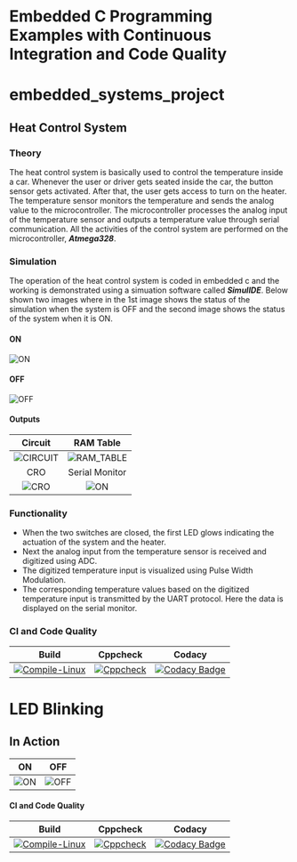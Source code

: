 # Embedded C Programming Examples with Continuous Integration and Code Quality

# embedded_systems_project

## Heat Control System 

### Theory

The heat control system is basically used to control the temperature inside a car. Whenever the user or driver gets seated inside the car, the button sensor gets activated. After that, the user gets access to turn on the heater. The temperature sensor monitors the temperature and sends the analog value to the microcontroller. The microcontroller processes the analog input of the temperature sensor and outputs a temperature value through serial communication. All the activities of the control system are performed on the microcontroller, ***Atmega328***.

### Simulation

The operation of the heat control system is coded in embedded c and the working is demonstrated using a simuation software called ***SimulIDE***.
Below shown two images where in the 1st image shows the status of the simulation when the system is OFF and the second image shows the status of the system when it is ON. 

#### ON
![ON](https://github.com/259881/Embedded-sys/blob/dd9619d0bf5ec8510b388c13f65093cd88ac2d20/Simulation/Simulation_fnal.gif)

#### OFF
![OFF](https://github.com/259881/Embedded-sys/blob/63daabfd34aad10d20fc0353ba36f3eed21d5bf3/Simulation/Simulation_OFF.png)

#### Outputs

|Circuit|RAM Table|
|:--:|:--:|
|![CIRCUIT](https://github.com/259881/Embedded-sys/blob/883bd20604d7552dbffed5447cfd061bc1803b4e/Simulation/Circuit.gif)|![RAM_TABLE](https://github.com/hemanthasapu/embedded_systems_project_256889/blob/main/simulation/RAM_table.gif)|
|CRO|Serial Monitor|
|![CRO](https://github.com/hemanthasapu/embedded_systems_project_256889/blob/main/simulation/Oscilloscope.gif)|![ON](https://github.com/hemanthasapu/embedded_systems_project_256889/blob/main/simulation/Serial_Monitor.gif)|

### Functionality 

* When the two switches are closed, the first LED glows indicating the actuation of the system and the heater.
* Next the analog input from the temperature sensor is received and digitized using ADC.
* The digitized temperature input is visualized using Pulse Width Modulation.
* The corresponding temperature values based on the digitized temperature input is transmitted by the UART protocol. Here the data is displayed on the serial monitor.

### CI and Code Quality

|Build|Cppcheck|Codacy|
|:--:|:--:|:--:|
|[![Compile-Linux](https://github.com/hemanthasapu/embedded_systems_project_256889/actions/workflows/Compile.yml/badge.svg)](https://github.com/hemanthasapu/embedded_systems_project_256889/actions/workflows/Compile.yml)|[![Cppcheck](https://github.com/hemanthasapu/embedded_systems_project_256889/actions/workflows/CodeQuality.yml/badge.svg)](https://github.com/hemanthasapu/embedded_systems_project_256889/actions/workflows/CodeQuality.yml)|[![Codacy Badge](https://app.codacy.com/project/badge/Grade/bf425986b42541fd92f2459de6359d9b)](https://www.codacy.com/gh/hemanthasapu/embedded_systems_project_256889/dashboard?utm_source=github.com&amp;utm_medium=referral&amp;utm_content=hemanthasapu/embedded_systems_project_256889&amp;utm_campaign=Badge_Grade)|

# LED Blinking 

## In Action

|ON|OFF|
|:--:|:--:|
|![ON](https://github.com/259881/Embedded-sys/blob/72dab35fbaa4344b5949eac735ad7130e6bf8596/Simulation/simulationON.png)|![OFF](https://github.com/259881/Embedded-sys/blob/a4fb835a0c452559859f0a83f764e4b510c4afe2/Simulation/simulationOFF.png)|

#### CI and Code Quality

|Build|Cppcheck|Codacy|
|:--:|:--:|:--:|
|[![Compile-Linux](https://github.com/Bharathgopal/Emb-C/actions/workflows/Compile.yml/badge.svg)](https://github.com/Bharathgopal/Emb-C/actions/workflows/Compile.yml)|[![Cppcheck](https://github.com/Bharathgopal/Emb-C/actions/workflows/CodeQulaity.yml/badge.svg)](https://github.com/Bharathgopal/Emb-C/actions/workflows/CodeQulaity.yml)|[![Codacy Badge](https://app.codacy.com/project/badge/Grade/643b7ca2b2dc4daba1e700c216bb87d9)](https://www.codacy.com/gh/Bharathgopal/Emb-C/dashboard?utm_source=github.com&amp;utm_medium=referral&amp;utm_content=Bharathgopal/Emb-C&amp;utm_campaign=Badge_Grade)|
